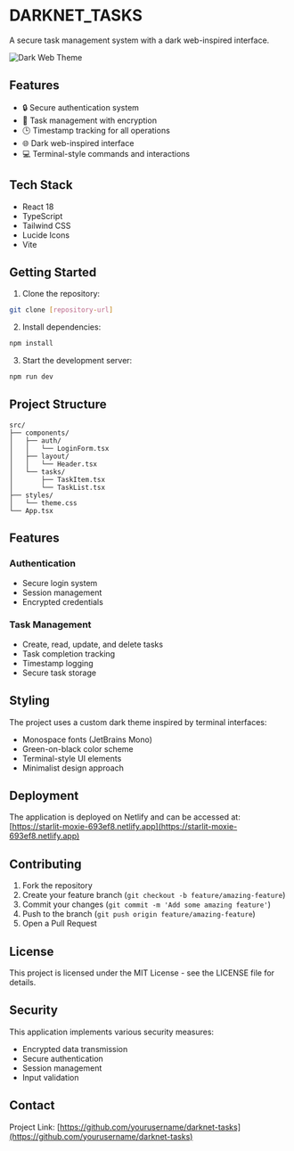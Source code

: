 # DARKNET_TASKS

A secure task management system with a dark web-inspired interface.

![Dark Web Theme](https://images.unsplash.com/photo-1526374965328-7f61d4dc18c5?auto=format&fit=crop&q=80)

## Features

- 🔒 Secure authentication system
- 📝 Task management with encryption
- 🕒 Timestamp tracking for all operations
- 🌐 Dark web-inspired interface
- 💻 Terminal-style commands and interactions

## Tech Stack

- React 18
- TypeScript
- Tailwind CSS
- Lucide Icons
- Vite

## Getting Started

1. Clone the repository:
```bash
git clone [repository-url]
```

2. Install dependencies:
```bash
npm install
```

3. Start the development server:
```bash
npm run dev
```

## Project Structure

```
src/
├── components/
│   ├── auth/
│   │   └── LoginForm.tsx
│   ├── layout/
│   │   └── Header.tsx
│   └── tasks/
│       ├── TaskItem.tsx
│       └── TaskList.tsx
├── styles/
│   └── theme.css
└── App.tsx
```

## Features

### Authentication
- Secure login system
- Session management
- Encrypted credentials

### Task Management
- Create, read, update, and delete tasks
- Task completion tracking
- Timestamp logging
- Secure task storage

## Styling

The project uses a custom dark theme inspired by terminal interfaces:
- Monospace fonts (JetBrains Mono)
- Green-on-black color scheme
- Terminal-style UI elements
- Minimalist design approach

## Deployment

The application is deployed on Netlify and can be accessed at:
[https://starlit-moxie-693ef8.netlify.app](https://starlit-moxie-693ef8.netlify.app)

## Contributing

1. Fork the repository
2. Create your feature branch (`git checkout -b feature/amazing-feature`)
3. Commit your changes (`git commit -m 'Add some amazing feature'`)
4. Push to the branch (`git push origin feature/amazing-feature`)
5. Open a Pull Request

## License

This project is licensed under the MIT License - see the LICENSE file for details.

## Security

This application implements various security measures:
- Encrypted data transmission
- Secure authentication
- Session management
- Input validation

## Contact

Project Link: [https://github.com/yourusername/darknet-tasks](https://github.com/yourusername/darknet-tasks)